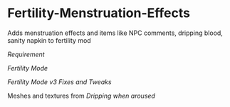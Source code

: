 # Fertility-Menstruation-Effects
Adds menstruation effects and items like NPC comments, dripping blood, sanity napkin to fertility mod

*Requirement*

*Fertility Mode*

*Fertility Mode v3 Fixes and Tweaks*

Meshes and textures from *Dripping when aroused*
